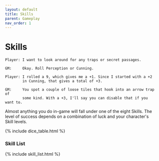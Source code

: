 ```yaml
---
layout: default
title: Skills
parent: Gameplay
nav_order: 1
---
```


# Skills

    Player: I want to look around for any traps or secret passages.

    GM:     Okay. Roll Perception or Cunning.

    Player: I rolled a 9, which gives me a +1. Since I started with a +2
            in Cunning, that gives a total of +3.

    GM:     You spot a couple of loose tiles that hook into an arrow trap of
            some kind. With a +3, I'll say you can disable that if you want to.

Almost anything you do in-game will fall under one of the eight Skills. The level of success depends on a combination of luck and your character's Skill levels.

{% include dice_table.html %}

### Skill List

{% include skill_list.html %}
